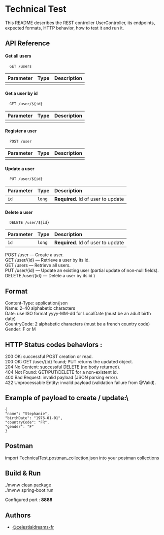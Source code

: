 
# Technical Test

This README describes the REST controller UserController, its endpoints, expected formats, HTTP behavior, how to test it and run it.
## API Reference

#### Get all users

```http
  GET /users
```

| Parameter | Type     | Description                |
| :-------- | :------- | :------------------------- |
| |  | |

#### Get a user by id

```http
  GET /user/${id}
```

| Parameter | Type     | Description                       |
| :-------- | :------- | :-------------------------------- |
| ||||

#### Register a user

```http
  POST /user
```

| Parameter | Type     | Description                       |
| :-------- | :------- | :-------------------------------- |
|       |  | |

#### Update a user

```http
  PUT /user/${id}
```

| Parameter | Type     | Description                       |
| :-------- | :------- | :-------------------------------- |
| `id`      | `long` | **Required**. Id of user to update |

#### Delete a user

```http
  DELETE /user/${id}
```

| Parameter | Type     | Description                       |
| :-------- | :------- | :-------------------------------- |
| `id`      | `long` | **Required**. Id of user to update |


POST /user — Create a user.\
GET /user/{id} — Retrieve a user by its id.\
GET /users — Retrieve all users.\
PUT /user/{id} — Update an existing user (partial update of non-null fields).\
DELETE /user/{id} — Delete a user by its id.\

## Format
Content-Type: application/json\
Name: 2–40 alphabetic characters\
Date: use ISO format yyyy-MM-dd for LocalDate (must be an adult birth date)\
CountryCode: 2 alphabetic characters (must be a french country code)\
Gender: F or M
## HTTP Status codes behaviors :
200 OK: successful POST creation or read.\
200 OK: GET /user/{id} found; PUT returns the updated object.\
204 No Content: successful DELETE (no body returned).\
404 Not Found: GET/PUT/DELETE for a non-existent id.\
400 Bad Request: invalid payload (JSON parsing error).\
422 Unprocessable Entity: invalid payload (validation failure from @Valid).
## Example of payload to create / update:\
    {
    "name": "Stephanie",
    "birthDate": "1976-01-01",
    "countryCode": "FR",
    "gender": "F"
    }
## Postman
import TechnicalTest.postman_collection.json into your postman collections
## Build & Run
./mvnw clean package\
./mvnw spring-boot:run

Configured port : **8888**
## Authors

- [@celestialdreams-fr](https://github.com/celestialdreams-fr/technicalTest001)


